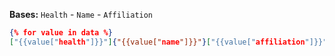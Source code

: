 **Bases:** `Health` - `Name` - `Affiliation`
```json
{% for value in data %}
["{{value["health"]}}"]{"{{value["name"]}}"}["{{value["affiliation"]}}"]{% endfor %}
```